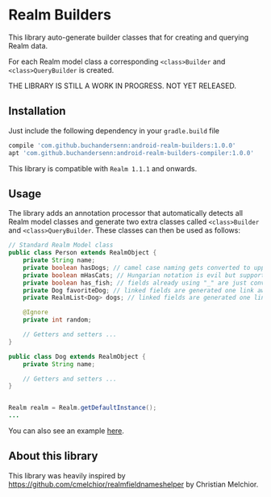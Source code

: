 # Realm Builders

This library auto-generate builder classes that for creating and querying Realm data.

For each Realm model class a corresponding `<class>Builder` and `<class>QueryBuilder` is created.

THE LIBRARY IS STILL A WORK IN PROGRESS. NOT YET RELEASED.

## Installation

Just include the following dependency in your `gradle.build` file

```gradle
compile 'com.github.buchandersenn:android-realm-builders:1.0.0'
apt 'com.github.buchandersenn:android-realm-builders-compiler:1.0.0'
```

This library is compatible with  `Realm 1.1.1` and onwards.

## Usage

The library adds an annotation processor that automatically detects all Realm model classes and
generate two extra classes called `<class>Builder` and `<class>QueryBuilder`. These classes can
then be used as follows:

```java
// Standard Realm Model class
public class Person extends RealmObject {
    private String name;
    private boolean hasDogs; // camel case naming gets converted to uppercase separated by "_"
    private boolean mHasCats; // Hungarian notation is evil but support for m starting prefix.
    private boolean has_fish; // fields already using "_" are just converted as they are.
    private Dog favoriteDog; // linked fields are generated one link away
    private RealmList<Dog> dogs; // linked fields are generated one link away

    @Ignore
    private int random;

    // Getters and setters ...
}

public class Dog extends RealmObject {
    private String name;

    // Getters and setters ...
}


Realm realm = Realm.getDefaultInstance();
...
```

You can also see an example [here](/example).

## About this library

This library was heavily inspired by https://github.com/cmelchior/realmfieldnameshelper
by Christian Melchior.
